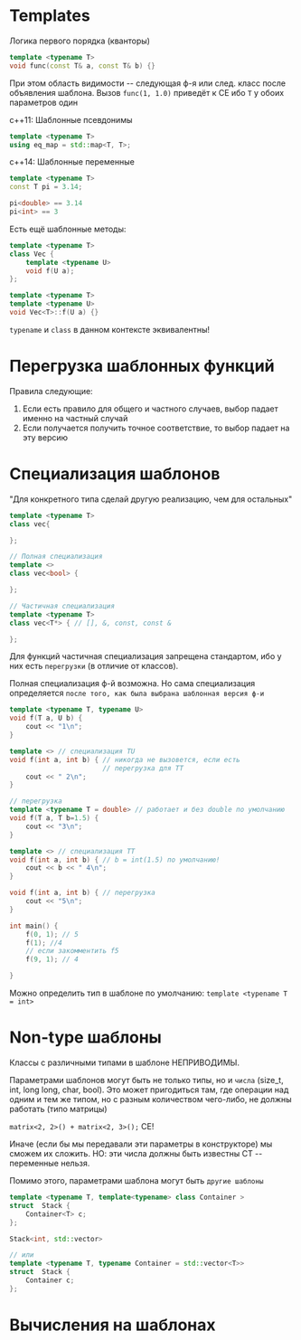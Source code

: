 # Templates
Логика первого порядка (кванторы)
```c++
template <typename T>
void func(const T& a, const T& b) {}
```
При этом область видимости -- следующая ф-я или след. класс после объявления шаблона.
Вызов `func(1, 1.0)` приведёт к CE ибо `T` у обоих параметров один

c++11: Шаблонные псевдонимы
```c++
template <typename T>
using eq_map = std::map<T, T>;
```

c++14: Шаблонные переменные
```c++
template <typename T>
const T pi = 3.14;

pi<double> == 3.14
pi<int> == 3
```

Есть ещё шаблонные методы:

```c++
template <typename T>
class Vec {
    template <typename U>
    void f(U a);
};

template <typename T>
template <typename U>
void Vec<T>::f(U a) {}
```
`typename` и `class` в данном контексте эквивалентны!

# Перегрузка шаблонных функций
Правила следующие: 
1. Если есть правило для общего и частного случаев, выбор падает именно на частный случай
2. Если получается получить точное соответствие, то выбор падает на эту версию

# Специализация шаблонов
"Для конкретного типа сделай другую реализацию, чем для остальных"
```c++
template <typename T>
class vec{

};

// Полная специализация
template <> 
class vec<bool> {

};

// Частичная специализация
template <typename T> 
class vec<T*> { // [], &, const, const &

};
```
Для функций частичная специализация запрещена стандартом, ибо у них есть `перегрузки` (в отличие от классов).

Полная специализация ф-й возможна. Но сама специализация определяется `после того, как была выбрана шаблонная версия ф-и`
```c++
template <typename T, typename U>
void f(T a, U b) {
    cout << "1\n";
}

template <> // специализация TU
void f(int a, int b) { // никогда не вызовется, если есть 
                       // перегрузка для TT
    cout << " 2\n";
}

// перегрузка
template <typename T = double> // работает и без double по умолчанию
void f(T a, T b=1.5) {
    cout << "3\n";
}

template <> // специализация TT
void f(int a, int b) { // b = int(1.5) по умолчанию!
    cout << b << " 4\n";
}

void f(int a, int b) { // перегрузка
    cout << "5\n";
}

int main() {
    f(0, 1); // 5
    f(1); //4
    // если закомментить f5
    f(9, 1); // 4

}
```
Можно определить тип в шаблоне по умолчанию: `template <typename T = int>`

# Non-type шаблоны
Классы с различными типами в шаблоне НЕПРИВОДИМЫ.

Параметрами шаблонов могут быть не только типы, но и `числа` (size_t, int, long long, char, bool). Это может пригодиться там, где операции над одним и тем же типом, но с разным количеством чего-либо, не должны работать (типо матрицы)

`matrix<2, 2>() + matrix<2, 3>();` CE!

Иначе (если бы мы передавали эти параметры в конструкторе) мы сможем их сложить.
НО: эти числа должны быть известны CT -- переменные нельзя.

Помимо этого, параметрами шаблона могут быть `другие шаблоны`
```c++
template <typename T, template<typename> class Container >
struct  Stack {
    Container<T> c;
};

Stack<int, std::vector>

// или 
template <typename T, typename Container = std::vector<T>>
struct  Stack {
    Container c;
};
```
# Вычисления на шаблонах

